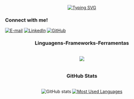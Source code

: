 
<div align="center">
  <a href="https://git.io/typing-svg">
    <img src="https://readme-typing-svg.demolab.com?font=Fira+Code&weight=500&size=22&pause=1000&color=FFA6C5&center=true&vCenter=true&random=false&width=524&lines=%E2%8A%B9+Bem-vindo+ao+meu+GitHub!+%CB%99%E1%B5%95%CB%99+%E2%8A%B9+" alt="Typing SVG">
  </a>
</div>
<h3 align="left">Connect with me!</h3>

[![E-mail](https://img.shields.io/badge/-Email-000?style=for-the-badge&logo=microsoft-outlook&logoColor=FFA6C5&color:FFF)](mailto:yasmim.dias.profissional@gmail.com)
[![LinkedIn](https://img.shields.io/badge/-LinkedIn-000?style=for-the-badge&logo=linkedin&logoColor=FFA6C5&color:FFF)](https://www.linkedin.com/in/yasmim-dias-084057355/)
[![GitHub](https://img.shields.io/badge/-GitHub-000?style=for-the-badge&logo=linkedin&logoColor=FFA6C5&color:FFF)](https://github.com/yasmimdias1)


<h3 align="center" > Linguagens-Frameworks-Ferramentas </h3>
<br>
<div align="center" >
  <img src="https://skillicons.dev/icons?i=html,css,javascript,python,vscode,github" />
</div>

#

<div style="text-align: center;" align="center">
  <h3>GitHub Stats</h3>
  <br>
  <img src="https://github-readme-stats-git-masterrstaa-rickstaa.vercel.app/api?username=yasmimdias1&hide_title=true&show_icons=true&include_all_commits=false&count_private=true&line_height=25&hide=issues&bg_color=000&title_color=FFA6C5&text_color=FFF&border_radius=3&border_color=FFA6C5&icon_color=FFA6C5&theme=jolly" alt="GitHub stats">

  <a href="https://github.com/yasmimdias1/github-readme-stats">
    <img src="https://github-readme-stats-git-masterrstaa-rickstaa.vercel.app/api/top-langs/?username=yasmimdias1&line_height=10&card_width=290&layout=compact&hide_title=false&count_private=true&show_icons=true&title_color=FFA6C5&bg_color=000&text_color=8B8B8B&border_radius=4&border_color=FFA6C5&count_private=true" alt="Most Used Languages">
  </a>
</div>


